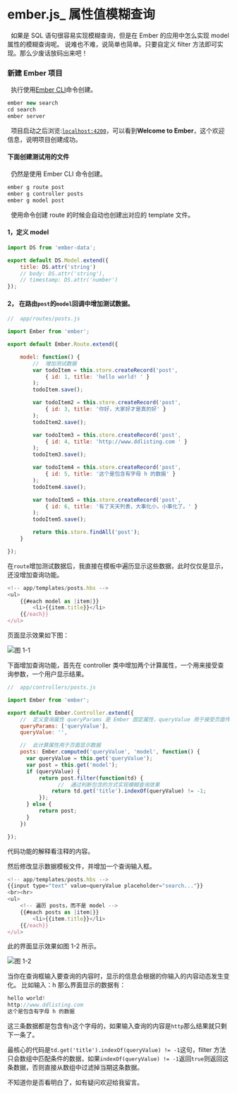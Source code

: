 # ember.js_ 属性值模糊查询

  如果是 SQL 语句很容易实现模糊查询，但是在 Ember 的应用中怎么实现 model 属性的模糊查询呢。 说难也不难，说简单也简单。只要自定义 filter 方法即可实现。那么少废话放码出来吧！

### 新建 Ember 项目

  执行使用[Ember CLI](http://www.ember-cli.com/user-guide/)命令创建。

```js
ember new search  
cd search  
ember server 
```

  项目启动之后浏览:[`localhost:4200`](http://localhost:4200)，可以看到**Welcome to Ember**，这个欢迎信息，说明项目创建成功。

#### 下面创建测试用的文件

  仍然是使用 Ember CLI 命令创建。

```js
ember g route post  
ember g controller posts  
ember g model post 
```

  使用命令创建 route 的时候会自动也创建出对应的 template 文件。

#### 1，定义 model

```js
import DS from 'ember-data';

export default DS.Model.extend({  
    title: DS.attr('string')
    // body: DS.attr('string'),
    // timestamp: DS.attr('number')
}); 
```

#### 2， 在路由`post`的`model`回调中增加测试数据。

```js
//  app/routes/posts.js

import Ember from 'ember';

export default Ember.Route.extend({

    model: function() {
        //  增加测试数据
        var todoItem = this.store.createRecord('post', 
            { id: 1, title: 'hello world! ' }
        );
        todoItem.save();

        var todoItem2 = this.store.createRecord('post', 
            { id: 3, title: '你好，大家好才是真的好' }
        );
        todoItem2.save();

        var todoItem3 = this.store.createRecord('post', 
            { id: 4, title: 'http://www.ddlisting.com ' }
        );
        todoItem3.save();

        var todoItem4 = this.store.createRecord('post', 
            { id: 5, title: '这个是包含有字母 h 的数据' }
        );
        todoItem4.save();

        var todoItem5 = this.store.createRecord('post', 
            { id: 6, title: '有了天天列表，大事化小，小事化了。' }
        );
        todoItem5.save();

        return this.store.findAll('post');
    }

}); 
```

在`route`增加测试数据后，我直接在模板中遍历显示这些数据，此时仅仅是显示，还没增加查询功能。

```js
<!-- app/templates/posts.hbs -->  
<ul>  
    {{#each model as |item|}}
        <li>{{item.title}}</li>
    {{/each}}
</ul> 
```

页面显示效果如下图：

![图 1-1](http://i12.tietuku.com/3affe712b2a0e6ca.jpg)

下面增加查询功能，首先在 controller 类中增加两个计算属性，一个用来接受查询参数，一个用户显示结果。

```js
//  app/controllers/posts.js

import Ember from 'ember';

export default Ember.Controller.extend({  
    //  定义查询属性 queryParams 是 Ember 固定属性，queryValue 用于接受页面传过来的值
    queryParams: ['queryValue'],
    queryValue: '',

    //  此计算属性用于页面显示数据
    posts: Ember.computed('queryValue', 'model', function() {
      var queryValue = this.get('queryValue');
      var post = this.get('model');
      if (queryValue) {
          return post.filter(function(td) {
                //  通过判断包含的方式实现模糊查询效果
              return td.get('title').indexOf(queryValue) != -1;
          });
      } else {
          return post;
      }
    })

}); 
```

代码功能的解释看注释的内容。

然后修改显示数据模板文件，并增加一个查询输入框。

```js
<!-- app/templates/posts.hbs -->  
{{input type="text" value=queryValue placeholder="search..."}}
<br><hr>  
<ul>  
    <!-- 遍历 posts，而不是 model -->
    {{#each posts as |item|}}
        <li>{{item.title}}</li>
    {{/each}}
</ul> 
```

此的界面显示效果如图 1-2 所示。

![图 1-2](http://i13.tietuku.com/7b12296c8fcbabc8.jpg)

当你在查询框输入要查询的内容时，显示的信息会根据的你输入的内容动态发生变化。 比如输入：h 那么界面显示的数据有：

```js
hello world!  
http://www.ddlisting.com  
这个是包含有字母 h 的数据 
```

这三条数据都是包含有`h`这个字母的，如果输入查询的内容是`http`那么结果就只剩下一条了。

最核心的代码是`td.get('title').indexOf(queryValue) != -1`这句，filter 方法只会数组中匹配条件的数据，如果`indexOf(queryValue) != -1`返回`true`则返回这条数据，否则直接从数组中过滤掉当期这条数据。

不知道你是否看明白了，如有疑问欢迎给我留言。